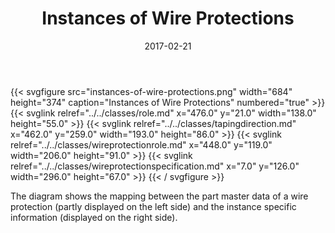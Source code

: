 ﻿---
title: Instances of Wire Protections
toc: false
type: specs
layout: diagram
date: "2017-02-21"
draft: false
specification: VEC
version: 1.1.3
documentType: "Recommendation"
elementType: Diagram
classes:
  - Role
  - TapingDirection
  - WireProtectionRole
  - WireProtectionSpecification
menu:
  VEC-1.1.3:    
    parent: instances-of-components
    identifier: instances-of-components/instances-of-wire-protections
    weight: 1004007 

# Prev/next pager order (if `docs_section_pager` enabled in `params.toml`)
weight: 1004007
---
{{< svgfigure src="instances-of-wire-protections.png" width="684" height="374" caption="Instances of Wire Protections" numbered="true" >}}
  {{< svglink relref="../../classes/role.md" x="476.0" y="21.0" width="138.0" height="55.0" >}}
  {{< svglink relref="../../classes/tapingdirection.md" x="462.0" y="259.0" width="193.0" height="86.0" >}}
  {{< svglink relref="../../classes/wireprotectionrole.md" x="448.0" y="119.0" width="206.0" height="91.0" >}}
  {{< svglink relref="../../classes/wireprotectionspecification.md" x="7.0" y="126.0" width="296.0" height="67.0" >}}
{{< / svgfigure >}}
<p> The diagram shows the mapping between the part master data of a wire protection (partly displayed on the left side)&#160;and the instance specific information (displayed on the right side).      </p>